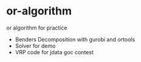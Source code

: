 # or-algorithm
or algorithm for practice

- Benders Decomposition with gurobi and ortools
- Solver for demo
- VRP code for jdata goc contest
